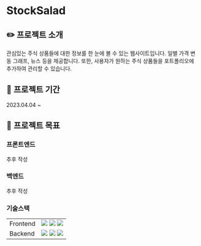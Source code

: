 # StockSalad

## ✏️ 프로젝트 소개
관심있는 주식 상품들에 대한 정보를 한 눈에 볼 수 있는 웹사이트입니다. 일별 가격 변동 그래프, 뉴스 등을 제공합니다. 또한, 사용자가 원하는 주식 상품들을 포트폴리오에 추가하여 관리할 수 있습니다.

## 📅 프로젝트 기간
2023.04.04 ~ 

## 📌 프로젝트 목표

### 프론트엔드
추후 작성

### 백엔드
추후 작성

### 기술스택

<table>
  <tr>
    <td>Frontend</td>
    <td><img src="https://img.shields.io/badge/HTML5-E34F26?style=flat&logo=HTML5&logoColor=white"/> <img src="https://img.shields.io/badge/Tailwind CSS-06B6D4?style=flat&logo=TailwindCSS&logoColor=white"/> <img src="https://img.shields.io/badge/React-61DAFB?style=flat&logo=React&logoColor=white"/></td>
  </tr>
  <tr>
    <td>Backend</td>
    <td> <img src="https://img.shields.io/badge/Spring Boot-6DB33F?style=flat&logo=SpringBoot&logoColor=white"/> <img src="https://img.shields.io/badge/Kotlin-7F52FF?style=flat&logo=Kotlin&logoColor=white"/> <img src="https://img.shields.io/badge/Python-3776AB?style=flat&logo=Python&logoColor=white"/> </td>
  </tr>
</table>